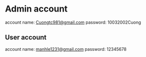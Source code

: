 # Admin account

account name: Cuongtc981@gmail.com
password: 10032002Cuong

## User account

account name: manhle1231@gmail.com
password: 12345678
